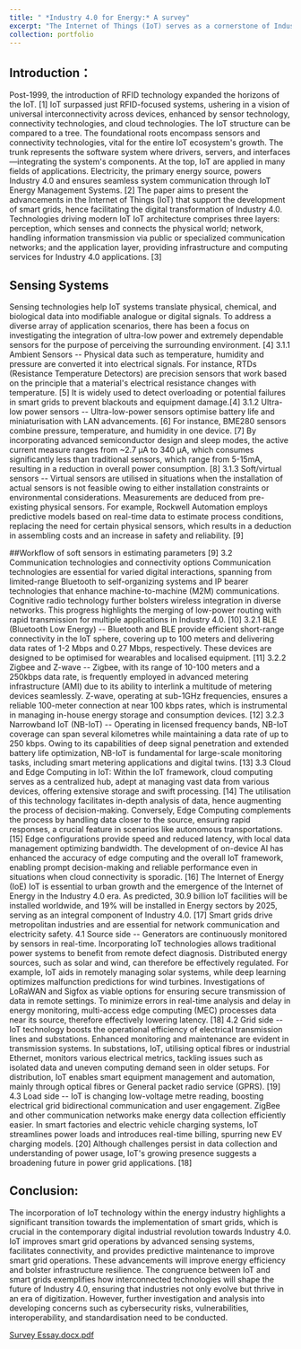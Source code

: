```yaml
---
title: " *Industry 4.0 for Energy:* A survey"
excerpt: "The Internet of Things (IoT) serves as a cornerstone of Industry 4.0, synergizing with technologies such as Artificial Intelligence (AI) and Smart Grids (SG). Transformations are distinguished from traditional manufacturing practices by the pervasive use of IoT-enabled hardware and communication protocols. This paper elaborates on the intricate role and potential of IoT within Industry 4.0, emphasizing the groundbreaking influences. Key technologies of IoT will be elaborated to show the current state of art of IoT. Particular attention is given to the enhancement of the Internet of Energy, emphasizing the sensing, communication and computational advancements in the context of IoT-driven Industry 4.0."
collection: portfolio
---
```

## Introduction：
Post-1999, the introduction of RFID technology expanded the horizons of the IoT. [1] IoT surpassed just RFID-focused systems, ushering in a vision of universal interconnectivity across devices, enhanced by sensor technology, connectivity technologies, and cloud technologies. The IoT structure can be compared to a tree. The foundational roots encompass sensors and connectivity technologies, vital for the entire IoT ecosystem's growth. The trunk represents the software system where drivers, servers, and interfaces—integrating the system's components. At the top, IoT are applied in many fields of applications. Electricity, the primary energy source, powers Industry 4.0 and ensures seamless system communication through IoT Energy Management Systems. [2] The paper aims to present the advancements in the Internet of Things (IoT) that support the development of smart grids, hence facilitating the digital transformation of Industry 4.0.
Technologies driving modern IoT
IoT architecture comprises three layers: perception, which senses and connects the physical world; network, handling information transmission via public or specialized communication networks; and the application layer, providing infrastructure and computing services for Industry 4.0 applications. [3]

## Sensing Systems
Sensing technologies help IoT systems translate physical, chemical, and biological data into modifiable analogue or digital signals. To address a diverse array of application scenarios, there has been a focus on investigating the integration of ultra-low power and extremely dependable sensors for the purpose of perceiving the surrounding environment. [4]
3.1.1 Ambient Sensors -- Physical data such as temperature, humidity and pressure are converted it into electrical signals. For instance, RTDs (Resistance Temperature Detectors) are precision sensors that work based on the principle that a material's electrical resistance changes with temperature. [5] It is widely used to detect overloading or potential failures in smart grids to prevent blackouts and equipment damage.[4]
3.1.2 Ultra-low power sensors -- Ultra-low-power sensors optimise battery life and miniaturisation with LAN advancements. [6] For instance, BME280 sensors combine pressure, temperature, and humidity in one device. [7] By incorporating advanced semiconductor design and sleep modes, the active current measure ranges from ~2.7 µA to 340 µA, which consumes significantly less than traditional sensors, which range from 5-15mA, resulting in a reduction in overall power consumption. [8]
3.1.3 Soft/virtual sensors -- Virtual sensors are utilised in situations when the installation of actual sensors is not feasible owing to either installation constraints or environmental considerations. Measurements are deduced from pre-existing physical sensors. For example, Rockwell Automation employs predictive models based on real-time data to estimate process conditions, replacing the need for certain physical sensors, which results in a deduction in assembling costs and an increase in safety and reliability. [9]

##Workflow of soft sensors in estimating parameters [9]
3.2 Communication technologies and connectivity options
Communication technologies are essential for varied digital interactions, spanning from limited-range Bluetooth to self-organizing systems and IP bearer technologies that enhance machine-to-machine (M2M) communications. Cognitive radio technology further bolsters wireless integration in diverse networks. This progress highlights the merging of low-power routing with rapid transmission for multiple applications in Industry 4.0. [10]
3.2.1 BLE (Bluetooth Low Energy) -- Bluetooth and BLE provide efficient short-range connectivity in the IoT sphere, covering up to 100 meters and delivering data rates of 1-2 Mbps and 0.27 Mbps, respectively. These devices are designed to be optimised for wearables and localised equipment. [11]
3.2.2 Zigbee and Z-wave -- Zigbee, with its range of 10-100 meters and a 250kbps data rate, is frequently employed in advanced metering infrastructure (AMI) due to its ability to interlink a multitude of metering devices seamlessly. Z-wave, operating at sub-1GHz frequencies, ensures a reliable 100-meter connection at near 100 kbps rates, which is instrumental in managing in-house energy storage and consumption devices. [12]
3.2.3 Narrowband IoT (NB-IoT) -- Operating in licensed frequency bands, NB-IoT coverage can span several kilometres while maintaining a data rate of up to 250 kbps. Owing to its capabilities of deep signal penetration and extended battery life optimization, NB-IoT is fundamental for large-scale monitoring tasks, including smart metering applications and digital twins. [13]
3.3 Cloud and Edge Computing in IoT:
Within the IoT framework, cloud computing serves as a centralized hub, adept at managing vast data from various devices, offering extensive storage and swift processing. [14] The utilisation of this technology facilitates in-depth analysis of data, hence augmenting the process of decision-making. Conversely, Edge Computing complements the process by handling data closer to the source, ensuring rapid responses, a crucial feature in scenarios like autonomous transportations. [15] Edge configurations provide speed and reduced latency, with local data management optimizing bandwidth. The development of on-device AI has enhanced the accuracy of edge computing and the overall IoT framework, enabling prompt decision-making and reliable performance even in situations when cloud connectivity is sporadic. [16]
The Internet of Energy (IoE)
IoT is essential to urban growth and the emergence of the Internet of Energy in the Industry 4.0 era. As predicted, 30.9 billion IoT facilities will be installed worldwide, and 19% will be installed in Energy sectors by 2025, serving as an integral component of Industry 4.0. [17] Smart grids drive metropolitan industries and are essential for network communication and electricity safety. 
4.1 Source side -- Generators are continuously monitored by sensors in real-time.  Incorporating IoT technologies allows traditional power systems to benefit from remote defect diagnosis. Distributed energy sources, such as solar and wind, can therefore be effectively regulated. For example, IoT aids in remotely managing solar systems, while deep learning optimizes malfunction predictions for wind turbines. Investigations of LoRaWAN and Sigfox as viable options for ensuring secure transmission of data in remote settings. To minimize errors in real-time analysis and delay in energy monitoring, multi-access edge computing (MEC) processes data near its source, therefore effectively lowering latency. [18]
4.2 Grid side -- IoT technology boosts the operational efficiency of electrical transmission lines and substations. Enhanced monitoring and maintenance are evident in transmission systems. In substations, IoT, utilising optical fibres or industrial Ethernet, monitors various electrical metrics, tackling issues such as isolated data and uneven computing demand seen in older setups. For distribution, IoT enables smart equipment management and automation, mainly through optical fibres or General packet radio service (GPRS). [19]
4.3 Load side -- IoT is changing low-voltage metre reading, boosting electrical grid bidirectional communication and user engagement. ZigBee and other communication networks make energy data collection efficiently easier. In smart factories and electric vehicle charging systems, IoT streamlines power loads and introduces real-time billing, spurring new EV charging models. [20] Although challenges persist in data collection and understanding of power usage, IoT's growing presence suggests a broadening future in power grid applications. [18]

## Conclusion: 
The incorporation of IoT technology within the energy industry highlights a significant transition towards the implementation of smart grids, which is crucial in the contemporary digital industrial revolution towards Industry 4.0. IoT improves smart grid operations by advanced sensing systems, facilitates connectivity, and provides predictive maintenance to improve smart grid operations. These advancements will improve energy efficiency and bolster infrastructure resilience. The congruence between IoT and smart grids exemplifies how interconnected technologies will shape the future of Industry 4.0, ensuring that industries not only evolve but thrive in an era of digitization. However, further investigation and analysis into developing concerns such as cybersecurity risks, vulnerabilities, interoperability, and standardisation need to be conducted. 

[Survey Essay.docx.pdf](https://github.com/user-attachments/files/17359489/Survey.Essay.docx.pdf)















